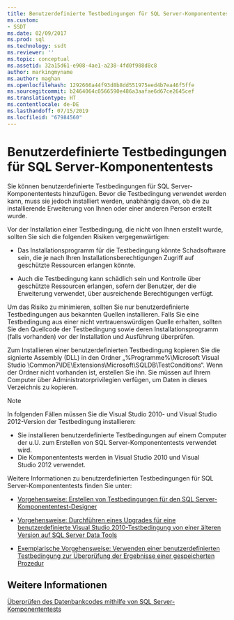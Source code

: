 ```yaml
---
title: Benutzerdefinierte Testbedingungen für SQL Server-Komponententests | Microsoft-Dokumentation
ms.custom:
- SSDT
ms.date: 02/09/2017
ms.prod: sql
ms.technology: ssdt
ms.reviewer: ''
ms.topic: conceptual
ms.assetid: 32a15d61-e908-4ae1-a238-4fd0f988d8c8
author: markingmyname
ms.author: maghan
ms.openlocfilehash: 1292666a44f93d8b8dd551975eed4b7ea46f5ffe
ms.sourcegitcommit: b2464064c0566590e486a3aafae6d67ce2645cef
ms.translationtype: HT
ms.contentlocale: de-DE
ms.lasthandoff: 07/15/2019
ms.locfileid: "67984560"
---
```

# <a name="custom-test-conditions--for-sql-server-unit-tests"></a>Benutzerdefinierte Testbedingungen für SQL Server-Komponententests
Sie können benutzerdefinierte Testbedingungen für SQL Server-Komponententests hinzufügen. Bevor die Testbedingung verwendet werden kann, muss sie jedoch installiert werden, unabhängig davon, ob die zu installierende Erweiterung von Ihnen oder einer anderen Person erstellt wurde.  
  
Vor der Installation einer Testbedingung, die nicht von Ihnen erstellt wurde, sollten Sie sich die folgenden Risiken vergegenwärtigen:  
  
-   Das Installationsprogramm für die Testbedingung könnte Schadsoftware sein, die je nach Ihren Installationsberechtigungen Zugriff auf geschützte Ressourcen erlangen könnte.  
  
-   Auch die Testbedingung kann schädlich sein und Kontrolle über geschützte Ressourcen erlangen, sofern der Benutzer, der die Erweiterung verwendet, über ausreichende Berechtigungen verfügt.  
  
Um das Risiko zu minimieren, sollten Sie nur benutzerdefinierte Testbedingungen aus bekannten Quellen installieren. Falls Sie eine Testbedingung aus einer nicht vertrauenswürdigen Quelle erhalten, sollten Sie den Quellcode der Testbedingung sowie deren Installationsprogramm (falls vorhanden) vor der Installation und Ausführung überprüfen.  
  
Zum Installieren einer benutzerdefinierten Testbedingung kopieren Sie die signierte Assembly (DLL) in den Ordner „%Programme%\Microsoft Visual Studio <Version>\Common7\IDE\Extensions\Microsoft\SQLDB\TestConditions“. Wenn der Ordner nicht vorhanden ist, erstellen Sie ihn. Sie müssen auf Ihrem Computer über Administratorprivilegien verfügen, um Daten in dieses Verzeichnis zu kopieren.  
  
> [!NOTE]  
> In folgenden Fällen müssen Sie die Visual Studio 2010- und Visual Studio 2012-Version der Testbedingung installieren:  
>   
> -   Sie installieren benutzerdefinierte Testbedingungen auf einem Computer der u.U. zum Erstellen von SQL Server-Komponententests verwendet wird.  
> -   Die Komponententests werden in Visual Studio 2010 und Visual Studio 2012 verwendet.  
  
Weitere Informationen zu benutzerdefinierten Testbedingungen für SQL Server-Komponententests finden Sie unter:  
  
-   [Vorgehensweise: Erstellen von Testbedingungen für den SQL Server-Komponententest-Designer](../ssdt/how-to-create-test-conditions-for-the-sql-server-unit-test-designer.md)  
  
-   [Vorgehensweise: Durchführen eines Upgrades für eine benutzerdefinierte Visual Studio 2010-Testbedingung von einer älteren Version auf SQL Server Data Tools](../ssdt/how-to-upgrade-visual-studio-2010-custom-test-condition-to-ssdt.md)  
  
-   [Exemplarische Vorgehensweise: Verwenden einer benutzerdefinierten Testbedingung zur Überprüfung der Ergebnisse einer gespeicherten Prozedur](../ssdt/walkthrough-use-custom-test-condition-to-verify-stored-procedure-results.md)  
  
## <a name="see-also"></a>Weitere Informationen  
[Überprüfen des Datenbankcodes mithilfe von SQL Server-Komponententests](../ssdt/verifying-database-code-by-using-sql-server-unit-tests.md)  
  
